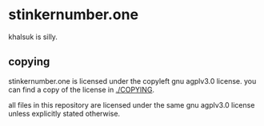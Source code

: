 # stinkernumber.one

khalsuk is silly.

## copying

stinkernumber.one is licensed under the copyleft gnu agplv3.0 license. you can find a copy of
the license in [./COPYING](./COPYING).

all files in this repository are licensed under the same gnu agplv3.0 license unless explicitly
stated otherwise.
